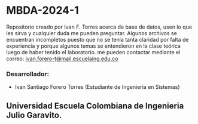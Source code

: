 # MBDA-2024-1
Repositorio creado por Ivan F. Torres  acerca de base de datos, usen lo que les sirva y cualquier duda me pueden preguntar.
Algunos archivos se encuentran incompletos puesto que no se tenia tanta claridad por falta de experiencia y porque algunos temas se entendieron en la clase teórica luego de haber tenido el laboratorio.
me pueden contactar mediante el correo: ivan.forero-t@mail.escuelaing.edu.co


### Desarrollador:
- Ivan Santiago Forero Torres (Estudiante de Ingenieria en Sistemas)

## Universidad Escuela Colombiana de Ingenieria Julio Garavito.
